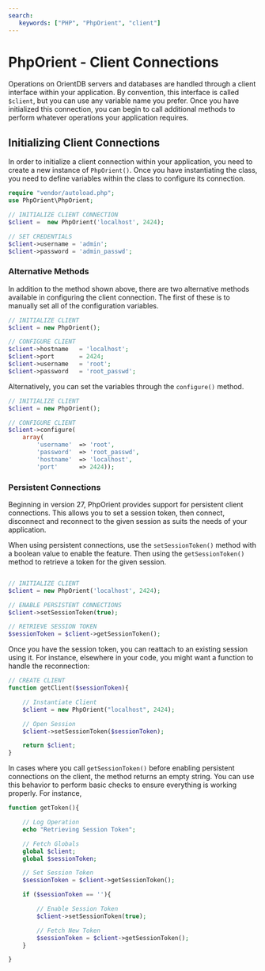 ```yaml
---
search:
   keywords: ["PHP", "PhpOrient", "client"]
---
```


# PhpOrient - Client Connections

Operations on OrientDB servers and databases are handled through a client interface within your application.  By convention, this interface is called `$client`, but you can use any variable name you prefer.  Once you have initialized this connection, you can begin to call additional methods to perform whatever operations your application requires.


## Initializing Client Connections

In order to initialize a client connection within your application, you need to create a new instance of `PhpOrient()`.  Once you have instantiating the class, you need to define variables within the class to configure its connection.

```php
require "vendor/autoload.php";
use PhpOrient\PhpOrient;

// INITIALIZE CLIENT CONNECTION
$client =  new PhpOrient('localhost', 2424);

// SET CREDENTIALS
$client->username = 'admin';
$client->password = 'admin_passwd';
```


### Alternative Methods

In addition to the method shown above, there are two alternative methods available in configuring the client connection. The first of these is to manually set all of the configuration variables. 

```php
// INITIALIZE CLIENT
$client = new PhpOrient();

// CONFIGURE CLIENT
$client->hostname	= 'localhost';
$client->port		= 2424;
$client->username	= 'root';
$client->password	= 'root_passwd';
```

Alternatively, you can set the variables through the `configure()` method.

```php
// INITIALIZE CLIENT
$client = new PhpOrient();

// CONFIGURE CLIENT
$client->configure(
	array(
		'username'	=> 'root',
		'password'	=> 'root_passwd',
		'hostname'	=> 'localhost',
		'port'		=> 2424));
```

### Persistent Connections

Beginning in version 27, PhpOrient provides support for persistent client connections.  This allows you to set a session token, then connect, disconnect and reconnect to the given session as suits the needs of your application. 

When using persistent connections, use the `setSessionToken()` method with a boolean value to enable the feature.  Then using the `getSessionToken()` method to retrieve a token for the given session.

```php

// INITIALIZE CLIENT
$client = new PhpOrient('localhost', 2424);

// ENABLE PERSISTENT CONNECTIONS
$client->setSessionToken(true);

// RETRIEVE SESSION TOKEN
$sessionToken = $client->getSessionToken();
```

Once you have the session token, you can reattach to an existing session using it.  For instance, elsewhere in your code, you might want a function to handle the reconnection:

```php
// CREATE CLIENT
function getClient($sessionToken){

	// Instantiate Client
	$client = new PhpOrient("localhost", 2424);

	// Open Session
	$client->setSessionToken($sessionToken);

	return $client;
}
```

In cases where you call `getSessionToken()` before enabling persistent connections on the client, the method returns an empty string.  You can use this behavior to perform basic checks to ensure everything is working properly.  For instance,

```php
function getToken(){

	// Log Operation
	echo "Retrieving Session Token";

	// Fetch Globals
	global $client;
	global $sessionToken;

	// Set Session Token
	$sessionToken = $client->getSessionToken();

	if ($sessionToken == ''){

		// Enable Session Token
		$client->setSessionToken(true);

		// Fetch New Token
		$sessionToken = $client->getSessionToken();
	}

}
```
